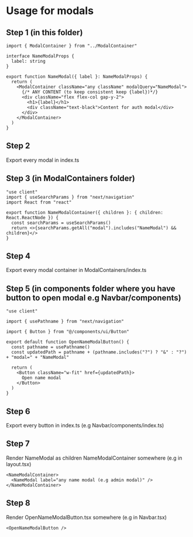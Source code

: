 # Usage for modals

## Step 1 (in this folder)

```tsx
import { ModalContainer } from "../ModalContainer"

interface NameModalProps {
  label: string
}

export function NameModal({ label }: NameModalProps) {
  return (
    <ModalContainer className="any className" modalQuery="NameModal">
      {/* ANY CONTENT (to keep consistent keep {label})*/}
      <div className="flex flex-col gap-y-2">
        <h1>{label}</h1>
        <div className="text-black">Content for auth modal</div>
      </div>
    </ModalContainer>
  )
}
```

## Step 2

Export every modal in index.ts

## Step 3 (in ModalContainers folder)

```tsx
"use client"
import { useSearchParams } from "next/navigation"
import React from "react"

export function NameModalContainer({ children }: { children: React.ReactNode }) {
  const searchParams = useSearchParams()
  return <>{searchParams.getAll("modal").includes("NameModal") && children}</>
}
```

## Step 4

Export every modal container in ModalContainers/index.ts

## Step 5 (in components folder where you have button to open modal e.g Navbar/components)

```tsx
"use client"

import { usePathname } from "next/navigation"

import { Button } from "@/components/ui/Button"

export default function OpenNameModalButton() {
  const pathname = usePathname()
  const updatedPath = pathname + (pathname.includes("?") ? "&" : "?") + "modal=" + "NameModal"

  return (
    <Button className="w-fit" href={updatedPath}>
      Open name modal
    </Button>
  )
}
```

## Step 6

Export every button in index.ts (e.g Navbar/components/index.ts)

## Step 7

Render NameModal as children NameModalContainer somewhere (e.g in layout.tsx)

```tsx
<NameModalContainer>
  <NameModal label="any name modal (e.g admin modal)" />
</NameModalContainer>
```

## Step 8

Render OpenNameModalButton.tsx somewhere (e.g in Navbar.tsx)

```tsx
<OpenNameModalButton />
```
